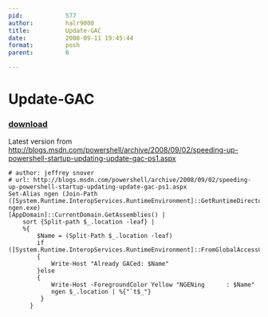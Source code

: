 ```yaml
---
pid:            577
author:         halr9000
title:          Update-GAC
date:           2008-09-11 19:45:44
format:         posh
parent:         0

---
```


# Update-GAC

### [download](//scripts/577.ps1)

Latest version from http://blogs.msdn.com/powershell/archive/2008/09/02/speeding-up-powershell-startup-updating-update-gac-ps1.aspx

```posh
# author: jeffrey snover
# url: http://blogs.msdn.com/powershell/archive/2008/09/02/speeding-up-powershell-startup-updating-update-gac-ps1.aspx
Set-Alias ngen (Join-Path ([System.Runtime.InteropServices.RuntimeEnvironment]::GetRuntimeDirectory()) ngen.exe)
[AppDomain]::CurrentDomain.GetAssemblies() |
    sort {Split-path $_.location -leaf} | 
    %{
        $Name = (Split-Path $_.location -leaf)
        if ([System.Runtime.InteropServices.RuntimeEnvironment]::FromGlobalAccessCache($_))
        {
            Write-Host "Already GACed: $Name"
        }else
        {
            Write-Host -ForegroundColor Yellow "NGENing      : $Name"
            ngen $_.location | %{"`t$_"}
         }
      }
```
